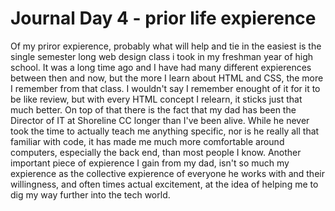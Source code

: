 # Journal Day 4 - prior life expierence

Of my priror expierence, probably what will help and tie in the easiest is the single semester long web design class i took in my freshman year of high school. It was a long time ago and I have had many different expierences between then and now, but the more I learn about HTML and CSS, the more I remember from that class. I wouldn't say I remember enought of it for it to be like review, but with every HTML concept I relearn, it sticks just that much better. On top of that there is the fact that my dad has been the Director of IT at Shoreline CC longer than I've been alive. While he never took the time to actually teach me anything specific, nor is he really all that familiar with code, it has made me much more comfortable around computers, especially the back end, than most people I know. Another important piece of expierence I gain from my dad, isn't so much my expierence as the collective expierence of everyone he works with and their willingness, and often times actual excitement, at the idea of helping me to dig my way further into the tech world.
